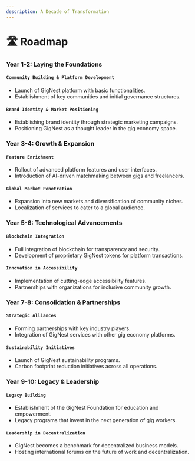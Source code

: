 ```yaml
---
description: A Decade of Transformation
---
```


# 🛣 Roadmap

### Year 1-2: Laying the Foundations

#### `Community Building & Platform Development`

* Launch of GigNest platform with basic functionalities.
* Establishment of key communities and initial governance structures.

#### `Brand Identity & Market Positioning`

* Establishing brand identity through strategic marketing campaigns.
* Positioning GigNest as a thought leader in the gig economy space.

### Year 3-4: Growth & Expansion

#### `Feature Enrichment`

* Rollout of advanced platform features and user interfaces.
* Introduction of AI-driven matchmaking between gigs and freelancers.

#### `Global Market Penetration`

* Expansion into new markets and diversification of community niches.
* Localization of services to cater to a global audience.

### Year 5-6: Technological Advancements

#### `Blockchain Integration`

* Full integration of blockchain for transparency and security.
* Development of proprietary GigNest tokens for platform transactions.

#### `Innovation in Accessibility`

* Implementation of cutting-edge accessibility features.
* Partnerships with organizations for inclusive community growth.

### Year 7-8: Consolidation & Partnerships

#### `Strategic Alliances`

* Forming partnerships with key industry players.
* Integration of GigNest services with other gig economy platforms.

#### `Sustainability Initiatives`

* Launch of GigNest sustainability programs.
* Carbon footprint reduction initiatives across all operations.

### Year 9-10: Legacy & Leadership

#### `Legacy Building`

* Establishment of the GigNest Foundation for education and empowerment.
* Legacy programs that invest in the next generation of gig workers.

#### `Leadership in Decentralization`

* GigNest becomes a benchmark for decentralized business models.
* Hosting international forums on the future of work and decentralization.
